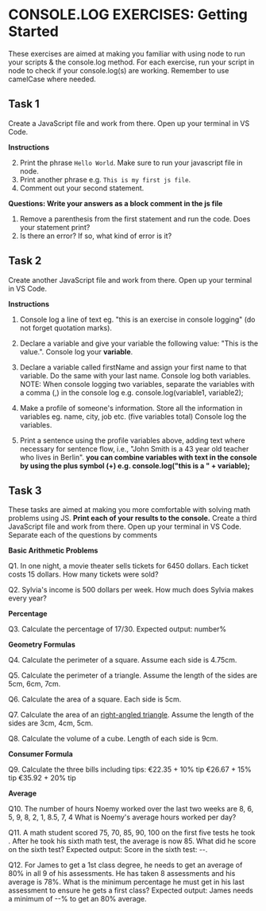 # CONSOLE.LOG EXERCISES: Getting Started 

These exercises are aimed at making you familiar with using node to run your scripts & the console.log method. For each exercise, run your script in node to check if your console.log(s) are working. Remember to use camelCase where needed.

## Task 1

Create a JavaScript file and work from there. Open up your terminal in VS Code.  

**Instructions**

2. Print the phrase `Hello World`. Make sure to run your javascript file in node. 
3. Print another phrase e.g. `This is my first js file`. 
4. Comment out your second statement. 

**Questions: Write your answers as a block comment in the js file**
1. Remove a parenthesis from the first statement and run the code. Does your statement print? 
2. Is there an error? If so, what kind of error is it?  

## Task 2 

Create another JavaScript file and work from there. Open up your terminal in VS Code.  

**Instructions**

1. Console log a line of text eg. "this is an exercise in console logging" (do not forget quotation marks). 

2. Declare a variable and give your variable the following value: "This is the value.". Console log your **variable**. 

3. Declare a variable called firstName and assign your first name to that variable. Do the same with your last name. Console log both variables. NOTE: When console logging two variables, separate the variables with a comma (,) in the console log e.g. console.log(variable1, variable2);

4. Make a profile of someone's information. Store all the information in variables eg. name, city, job etc. (five variables total) Console log the variables. 

5. Print a sentence using the profile variables above, adding text where necessary for sentence flow, i.e., "John Smith is a 43 year old teacher who lives in Berlin". **you can combine variables with text in the console by using the plus symbol (+) e.g. console.log("this is a " + variable);** 

## Task 3

These tasks are aimed at making you more comfortable with solving math problems using JS. **Print each of your results to the console.**
Create a third JavaScript file and work from there. Open up your terminal in VS Code. Separate each of the questions by comments

**Basic Arithmetic Problems**

Q1. In one night, a movie theater sells tickets for 6450 dollars. Each ticket costs 15 dollars. How many tickets were sold? 

Q2. Sylvia's income is 500 dollars per week. How much does Sylvia makes every year?

**Percentage**

Q3. Calculate the percentage of 17/30. Expected output: number%

**Geometry Formulas** 

Q4. Calculate the perimeter of a square. Assume each side is 4.75cm.

Q5. Calculate the perimeter of a triangle. Assume the length of the sides are 5cm, 6cm, 7cm.

Q6. Calculate the area of a square. Each side is 5cm.

Q7. Calculate the area of an [right-angled triangle](https://en.wikipedia.org/wiki/Right_triangle). Assume the length of the sides are 3cm, 4cm, 5cm.

Q8. Calculate the volume of a cube. Length of each side is 9cm.

**Consumer Formula**

Q9. Calculate the three bills including tips:
€22.35 + 10% tip
€26.67 + 15% tip
€35.92 + 20% tip

**Average** 

Q10. The number of hours Noemy worked over the last two weeks are 8, 6, 5, 9, 8, 2, 1, 8.5, 7, 4
What is Noemy's average hours worked per day?

Q11. A math student scored 75, 70, 85, 90, 100 on the first five tests he took . After he took his sixth math test, the average is now 85. What did he score on the sixth test?
Expected output: Score in the sixth test: --.

Q12. For James to get a 1st class degree, he needs to get an average of 80% in all 9 of his assessments. He has taken 8 assessments and his average is 78%. What is the minimum percentage he must get in his last assessment to ensure he gets a first class? 
Expected output: James needs a minimum of --% to get an 80% average.



